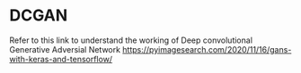 # DCGAN

Refer to this link to understand the working of Deep convolutional Generative Adversial Network
https://pyimagesearch.com/2020/11/16/gans-with-keras-and-tensorflow/
